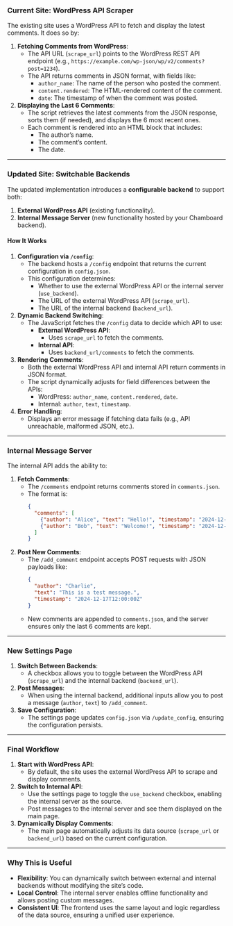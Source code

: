 ### **Current Site: WordPress API Scraper**

The existing site uses a WordPress API to fetch and display the latest comments. It does so by:

1. **Fetching Comments from WordPress**:
    - The API URL (`scrape_url`) points to the WordPress REST API endpoint (e.g., `https://example.com/wp-json/wp/v2/comments?post=1234`).
    - The API returns comments in JSON format, with fields like:
        - `author_name`: The name of the person who posted the comment.
        - `content.rendered`: The HTML-rendered content of the comment.
        - `date`: The timestamp of when the comment was posted.
2. **Displaying the Last 6 Comments**:
    - The script retrieves the latest comments from the JSON response, sorts them (if needed), and displays the 6 most recent ones.
    - Each comment is rendered into an HTML block that includes:
        - The author’s name.
        - The comment’s content.
        - The date.

---

### **Updated Site: Switchable Backends**

The updated implementation introduces a **configurable backend** to support both:

1. **External WordPress API** (existing functionality).
2. **Internal Message Server** (new functionality hosted by your Chamboard backend).

#### **How It Works**

1. **Configuration via `/config`**:
    - The backend hosts a `/config` endpoint that returns the current configuration in `config.json`.
    - This configuration determines:
        - Whether to use the external WordPress API or the internal server (`use_backend`).
        - The URL of the external WordPress API (`scrape_url`).
        - The URL of the internal backend (`backend_url`).
2. **Dynamic Backend Switching**:
    - The JavaScript fetches the `/config` data to decide which API to use:
        - **External WordPress API**:
            - Uses `scrape_url` to fetch the comments.
        - **Internal API**:
            - Uses `backend_url/comments` to fetch the comments.
3. **Rendering Comments**:
    - Both the external WordPress API and internal API return comments in JSON format.
    - The script dynamically adjusts for field differences between the APIs:
        - WordPress: `author_name`, `content.rendered`, `date`.
        - Internal: `author`, `text`, `timestamp`.
4. **Error Handling**:
    - Displays an error message if fetching data fails (e.g., API unreachable, malformed JSON, etc.).

---

### **Internal Message Server**

The internal API adds the ability to:

1. **Fetch Comments**:
    - The `/comments` endpoint returns comments stored in `comments.json`.
    - The format is:
        ```json
        {
          "comments": [
            {"author": "Alice", "text": "Hello!", "timestamp": "2024-12-17T10:00:00Z"},
            {"author": "Bob", "text": "Welcome!", "timestamp": "2024-12-17T11:00:00Z"}
          ]
        }
        ```
2. **Post New Comments**:
    - The `/add_comment` endpoint accepts POST requests with JSON payloads like:
        ```json
        {
          "author": "Charlie",
          "text": "This is a test message.",
          "timestamp": "2024-12-17T12:00:00Z"
        }
        ```
    - New comments are appended to `comments.json`, and the server ensures only the last 6 comments are kept.

---

### **New Settings Page**

1. **Switch Between Backends**:
    - A checkbox allows you to toggle between the WordPress API (`scrape_url`) and the internal backend (`backend_url`).
2. **Post Messages**:
    - When using the internal backend, additional inputs allow you to post a message (`author`, `text`) to `/add_comment`.
3. **Save Configuration**:
    - The settings page updates `config.json` via `/update_config`, ensuring the configuration persists.

---

### **Final Workflow**

1. **Start with WordPress API**:
    - By default, the site uses the external WordPress API to scrape and display comments.
2. **Switch to Internal API**:
    - Use the settings page to toggle the `use_backend` checkbox, enabling the internal server as the source.
    - Post messages to the internal server and see them displayed on the main page.
3. **Dynamically Display Comments**:
    - The main page automatically adjusts its data source (`scrape_url` or `backend_url`) based on the current configuration.

---

### **Why This is Useful**

- **Flexibility**: You can dynamically switch between external and internal backends without modifying the site’s code.
- **Local Control**: The internal server enables offline functionality and allows posting custom messages.
- **Consistent UI**: The frontend uses the same layout and logic regardless of the data source, ensuring a unified user experience.